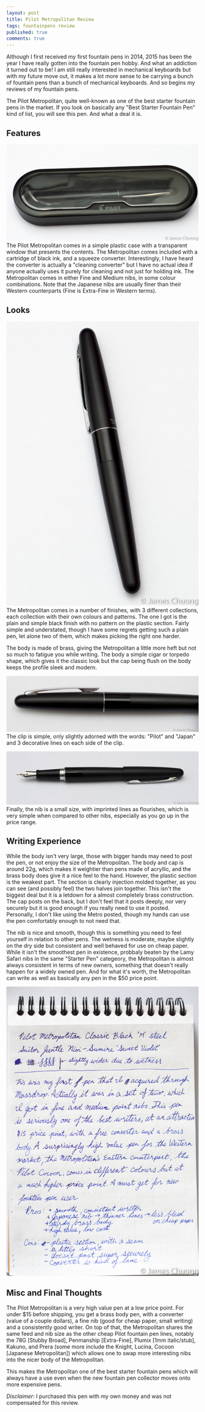 ```yaml
---
layout: post
title: Pilot Metropolitan Review
tags: fountainpens review
published: true
comments: true
---
```


Although I first received my first fountain pens in 2014,  2015 has been the year I have really gotten into the fountain pen hobby.  And what an addiction it turned out to be!  I am still really interested in mechanical keyboards but with my future move out, it makes a lot more sense to be carrying a bunch of fountain pens than a bunch of mechanical keyboards.  And so begins my reviews of my fountain pens.

The Pilot Metropolitan, quite well-known as one of the best starter fountain pens in the market.  If you look on basically any "Best Starter Fountain Pen" kind of list, you will see this pen.  And what a deal it is.

## Features

![Pilot Metropolitan Box](/assets/posts/pilot-metro-review-img/box.jpg)
The Pilot Metropolitan comes in a simple plastic case with a transparent window that presents the contents.  The Metropolitan comes included with a cartridge of black ink, and a squeeze converter.  Interestingly, I have heard the converter is actually a "cleaning converter" but I have no actual idea if anyone actually uses it purely for cleaning and not just for holding ink.  The Metropolitan comes in either Fine and Medium nibs, in some colour combinations.  Note that the Japanese nibs are usually finer than their Western counterparts (Fine is Extra-Fine in Western terms).

## Looks

![Pilot Metropolitan Body](/assets/posts/pilot-metro-review-img/body.jpg)
The Metropolitan comes in a number of finishes, with 3 different collections, each collection with their own colours and patterns.  The one I got is the plain and simple black finish with no pattern on the plastic section.  Fairly simple and understated, though I have some regrets getting such a plain pen, let alone two of them, which makes picking the right one harder.

The body is made of brass, giving the Metropolitan a little more heft but not so much to fatigue you while writing.  The body a simple cigar or torpedo shape, which gives it the classic look but the cap being flush on the body keeps the profile sleek and modern.

![Pilot Metropolitan Side and Clip](/assets/posts/pilot-metro-review-img/clip.jpg)
The clip is simple, only slightly adorned with the words: "Pilot" and "Japan" and 3 decorative lines on each side of the clip.

![Pilot Metropolitan nib](/assets/posts/pilot-metro-review-img/nib.jpg)
Finally, the nib is a small size, with imprinted lines as flourishes, which is very simple when compared to other nibs, especially as you go up in the price range.

## Writing Experience

While the body isn't very large, those with bigger hands may need to post the pen, or not enjoy the size of the Metropolitan. The body and cap is around 22g, which makes it weightier than pens made of acryllic, and the brass body does give it a nice feel to the hand.  However, the plastic section is the weakest part.  The section is clearly injection molded together, as you can see (and possibly feel) the two halves join together.  This isn't the biggest deal but it is a letdown for a almost completely brass construction.  The cap posts on the back, but I don't feel that it posts deeply, nor very securely but it is good enough if you really need to use it posted.  Personally, I don't like using the Metro posted, though my hands can use the pen comfortably enough to not need that. 

The nib is nice and smooth, though this is something you need to feel yourself in relation to other pens.  The wetness is moderate, maybe slightly on the dry side but consistent and well behaved for use on cheap paper.  While it isn't the smoothest pen in existence, probbaly beaten by the Lamy Safari nibs in the same "Starter Pen" categeory, the Metropolitan is almost always consistent in terms of new owners, something that doesn't really happen for a widely owned pen.  And for what it's worth, the Metropolitan can write as well as basically any pen in the $50 price point.

![Pilot Metropolitan writing sample](/assets/posts/pilot-metro-review-img/writingsample.jpg)

## Misc and Final Thoughts

The Pilot Metropolitan is a very high value pen at a low price point.  For under $15 before shipping, you get a brass body pen, with a converter (value of a couple dollars), a fine nib (good for cheap paper, small writing) and a consistently good writer.  On top of that, the Metropolitan shares the same feed and nib size as the other cheap Pilot fountain pen lines, notably the 78G [Stubby Broad], Penmanship [Extra-Fine], Plumix [1mm italic/stub], Kakuno, and Prera (some more include the Knight, Lucina, Cocoon [Japanese Metropolitan]) which allows one to swap more interesting nibs into the nicer body of the Metropolitan.  

This makes the Metropolitan one of the best starter fountain pens which will always have a use even when the new fountain pen collector moves onto more expensive pens.

*Disclaimer*: I purchased this pen with my own money and was not compensated for this review.
